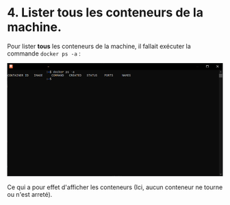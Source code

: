 # 4. Lister tous les conteneurs de la machine.

Pour lister **tous** les conteneurs de la machine, il fallait exécuter la commande `docker ps -a` :

![](./assets/command.png)

Ce qui a pour effet d'afficher les conteneurs (Ici, aucun conteneur ne tourne ou n'est arreté).